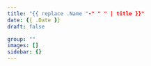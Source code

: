 ```yaml
---
title: "{{ replace .Name "-" " " | title }}"
date: {{ .Date }}
draft: false

group: ""
images: []
sidebar: {}
---
```


